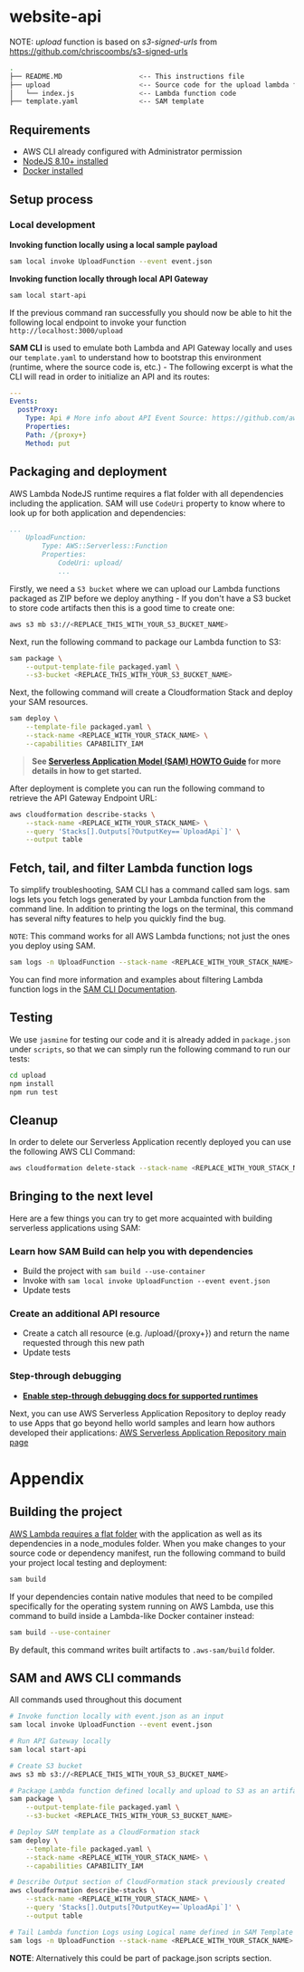 # website-api

NOTE: _upload_ function is based on _s3-signed-urls_ from https://github.com/chriscoombs/s3-signed-urls

```bash
.
├── README.MD                   <-- This instructions file
├── upload                      <-- Source code for the upload lambda function
│   └── index.js                <-- Lambda function code
├── template.yaml               <-- SAM template
```

## Requirements

- AWS CLI already configured with Administrator permission
- [NodeJS 8.10+ installed](https://nodejs.org/en/download/releases/)
- [Docker installed](https://www.docker.com/community-edition)

## Setup process

### Local development

**Invoking function locally using a local sample payload**

```bash
sam local invoke UploadFunction --event event.json
```

**Invoking function locally through local API Gateway**

```bash
sam local start-api
```

If the previous command ran successfully you should now be able to hit the following local endpoint to invoke your function `http://localhost:3000/upload`

**SAM CLI** is used to emulate both Lambda and API Gateway locally and uses our `template.yaml` to understand how to bootstrap this environment (runtime, where the source code is, etc.) - The following excerpt is what the CLI will read in order to initialize an API and its routes:

```yaml
---
Events:
  postProxy:
    Type: Api # More info about API Event Source: https://github.com/awslabs/serverless-application-model/blob/master/versions/2016-10-31.md#api
    Properties:
    Path: /{proxy+}
    Method: put
```

## Packaging and deployment

AWS Lambda NodeJS runtime requires a flat folder with all dependencies including the application. SAM will use `CodeUri` property to know where to look up for both application and dependencies:

```yaml
...
    UploadFunction:
        Type: AWS::Serverless::Function
        Properties:
            CodeUri: upload/
            ...
```

Firstly, we need a `S3 bucket` where we can upload our Lambda functions packaged as ZIP before we deploy anything - If you don't have a S3 bucket to store code artifacts then this is a good time to create one:

```bash
aws s3 mb s3://<REPLACE_THIS_WITH_YOUR_S3_BUCKET_NAME>
```

Next, run the following command to package our Lambda function to S3:

```bash
sam package \
    --output-template-file packaged.yaml \
    --s3-bucket <REPLACE_THIS_WITH_YOUR_S3_BUCKET_NAME>
```

Next, the following command will create a Cloudformation Stack and deploy your SAM resources.

```bash
sam deploy \
    --template-file packaged.yaml \
    --stack-name <REPLACE_WITH_YOUR_STACK_NAME> \
    --capabilities CAPABILITY_IAM
```

> **See [Serverless Application Model (SAM) HOWTO Guide](https://docs.aws.amazon.com/serverless-application-model/latest/developerguide/serverless-quick-start.html) for more details in how to get started.**

After deployment is complete you can run the following command to retrieve the API Gateway Endpoint URL:

```bash
aws cloudformation describe-stacks \
    --stack-name <REPLACE_WITH_YOUR_STACK_NAME> \
    --query 'Stacks[].Outputs[?OutputKey==`UploadApi`]' \
    --output table
```

## Fetch, tail, and filter Lambda function logs

To simplify troubleshooting, SAM CLI has a command called sam logs. sam logs lets you fetch logs generated by your Lambda function from the command line. In addition to printing the logs on the terminal, this command has several nifty features to help you quickly find the bug.

`NOTE`: This command works for all AWS Lambda functions; not just the ones you deploy using SAM.

```bash
sam logs -n UploadFunction --stack-name <REPLACE_WITH_YOUR_STACK_NAME> --tail
```

You can find more information and examples about filtering Lambda function logs in the [SAM CLI Documentation](https://docs.aws.amazon.com/serverless-application-model/latest/developerguide/serverless-sam-cli-logging.html).

## Testing

We use `jasmine` for testing our code and it is already added in `package.json` under `scripts`, so that we can simply run the following command to run our tests:

```bash
cd upload
npm install
npm run test
```

## Cleanup

In order to delete our Serverless Application recently deployed you can use the following AWS CLI Command:

```bash
aws cloudformation delete-stack --stack-name <REPLACE_WITH_YOUR_STACK_NAME>
```

## Bringing to the next level

Here are a few things you can try to get more acquainted with building serverless applications using SAM:

### Learn how SAM Build can help you with dependencies

- Build the project with `sam build --use-container`
- Invoke with `sam local invoke UploadFunction --event event.json`
- Update tests

### Create an additional API resource

- Create a catch all resource (e.g. /upload/{proxy+}) and return the name requested through this new path
- Update tests

### Step-through debugging

- **[Enable step-through debugging docs for supported runtimes](<(https://docs.aws.amazon.com/serverless-application-model/latest/developerguide/serverless-sam-cli-using-debugging.html)>)**

Next, you can use AWS Serverless Application Repository to deploy ready to use Apps that go beyond hello world samples and learn how authors developed their applications: [AWS Serverless Application Repository main page](https://aws.amazon.com/serverless/serverlessrepo/)

# Appendix

## Building the project

[AWS Lambda requires a flat folder](https://docs.aws.amazon.com/lambda/latest/dg/nodejs-create-deployment-pkg.html) with the application as well as its dependencies in a node_modules folder. When you make changes to your source code or dependency manifest,
run the following command to build your project local testing and deployment:

```bash
sam build
```

If your dependencies contain native modules that need to be compiled specifically for the operating system running on AWS Lambda, use this command to build inside a Lambda-like Docker container instead:

```bash
sam build --use-container
```

By default, this command writes built artifacts to `.aws-sam/build` folder.

## SAM and AWS CLI commands

All commands used throughout this document

```bash
# Invoke function locally with event.json as an input
sam local invoke UploadFunction --event event.json

# Run API Gateway locally
sam local start-api

# Create S3 bucket
aws s3 mb s3://<REPLACE_THIS_WITH_YOUR_S3_BUCKET_NAME>

# Package Lambda function defined locally and upload to S3 as an artifact
sam package \
    --output-template-file packaged.yaml \
    --s3-bucket <REPLACE_THIS_WITH_YOUR_S3_BUCKET_NAME>

# Deploy SAM template as a CloudFormation stack
sam deploy \
    --template-file packaged.yaml \
    --stack-name <REPLACE_WITH_YOUR_STACK_NAME> \
    --capabilities CAPABILITY_IAM

# Describe Output section of CloudFormation stack previously created
aws cloudformation describe-stacks \
    --stack-name <REPLACE_WITH_YOUR_STACK_NAME> \
    --query 'Stacks[].Outputs[?OutputKey==`UploadApi`]' \
    --output table

# Tail Lambda function Logs using Logical name defined in SAM Template
sam logs -n UploadFunction --stack-name <REPLACE_WITH_YOUR_STACK_NAME> --tail
```

**NOTE**: Alternatively this could be part of package.json scripts section.
